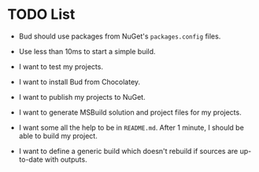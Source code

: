 # TODO List

- Bud should use packages from NuGet's `packages.config` files.

- Use less than 10ms to start a simple build.

- I want to test my projects.

- I want to install Bud from Chocolatey.

- I want to publish my projects to NuGet.

- I want to generate MSBuild solution and project files for my projects.

- I want some all the help to be in `README.md`. After 1 minute, I should be able to build my project.

- I want to define a generic build which doesn't rebuild if sources are up-to-date with outputs.